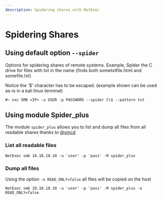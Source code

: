 ```yaml
---
description: Spidering shares with NetExec
---
```


# Spidering Shares

## Using default option `--spider`

Options for spidering shares of remote systems. Example, Spider the C drive for files with txt in the name (finds both sometxtfile.html and somefile.txt)

Notice the '$' character has to be escaped. (example shown can be used as-is in a kali linux terminal)

```
#~ nxc SMB <IP> -u USER -p PASSWORD --spider C\$ --pattern txt
```

## Using module Spider\_plus

The module `spider_plus` allows you to list and dump all files from all readable shares thanks to [@vincd](https://github.com/vincd)

### List all readable files

```
NetExec smb 10.10.10.10 -u 'user' -p 'pass' -M spider_plus
```

### Dump all files

Using the option `-o READ_ONLY=false` all files will be copied on the host

```
NetExec smb 10.10.10.10 -u 'user' -p 'pass' -M spider_plus -o READ_ONLY=false
```
